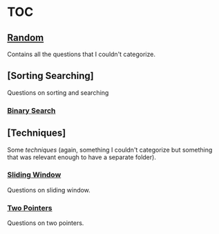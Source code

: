 # TOC

## [Random](Random/README.md)

Contains all the questions that I couldn't categorize.

## [Sorting Searching]

Questions on sorting and searching

### [Binary Search](Sorting%20Searching/Binary%20Search/README.md)

## [Techniques]

Some *techniques* (again, something I couldn't categorize but something that was relevant enough to have a separate folder).

### [Sliding Window](Techniques/Sliding%20Window/README.md)

Questions on sliding window.

### [Two Pointers](Techniques/Two%20Pointers/README.md)

Questions on two pointers.
